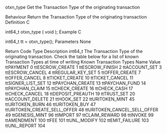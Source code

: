 otxn_type
Get the Transaction Type of the originating transaction

Behaviour
Return the Transaction Type of the originating transaction
Definition
C

int64_t otxn_type (
    void
);
Example
C

int64_t tt =
  otxn_type();
Parameters
None

Return Code
Type	Description
int64_t	The Transaction Type of the originating transaction. Check the table below for a list of known Transaction Types at time of writing
Known Transaction Types
Name	Value
ttPAYMENT	0
ttESCROW_CREATE	1
ttESCROW_FINISH	2
ttACCOUNT_SET	3
ttESCROW_CANCEL	4
ttREGULAR_KEY_SET	5
ttOFFER_CREATE	7
ttOFFER_CANCEL	8
ttTICKET_CREATE	10
ttTICKET_CANCEL	11
ttSIGNER_LIST_SET	12 
ttPAYCHAN_CREATE	13
ttPAYCHAN_FUND	14
ttPAYCHAN_CLAIM	15
ttCHECK_CREATE	16
ttCHECK_CASH	17
ttCHECK_CANCEL	18
ttDEPOSIT_PREAUTH	19
ttTRUST_SET	20
ttACCOUNT_DELETE	21
ttHOOK_SET	22
ttURITOKEN_MINT	45
ttURITOKEN_BURN	46
ttURITOKEN_BUY	47
ttURITOKEN_CREATE_SELL_OFFER	48
ttURITOKEN_CANCEL_SELL_OFFER	49
ttGENESIS_MINT	96
ttIMPORT	97
ttCLAIM_REWARD	98
ttINVOKE	99
ttAMENDMENT	100
ttFEE	101
ttUNL_MODIFY	102
ttEMIT_FAILURE	103
ttUNL_REPORT	104